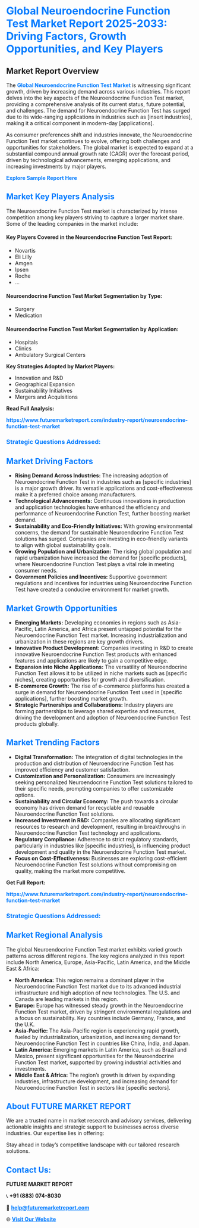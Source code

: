 <h1 style="color: #007BFF;">Global Neuroendocrine Function Test Market Report 2025-2033: Driving Factors, Growth Opportunities, and Key Players</h1>

<section id="overview">
<h2>Market Report Overview</h2>
<p>The <a href="https://www.futuremarketreport.com/industry-report/neuroendocrine-function-test-market" style="color: #007BFF; text-decoration: none;"><strong>Global Neuroendocrine Function Test Market</strong></a> is witnessing significant growth, driven by increasing demand across various industries. This report delves into the key aspects of the Neuroendocrine Function Test market, providing a comprehensive analysis of its current status, future potential, and challenges. The demand for Neuroendocrine Function Test has surged due to its wide-ranging applications in industries such as [insert industries], making it a critical component in modern-day [applications].</p>
<p>As consumer preferences shift and industries innovate, the Neuroendocrine Function Test market continues to evolve, offering both challenges and opportunities for stakeholders. The global market is expected to expand at a substantial compound annual growth rate (CAGR) over the forecast period, driven by technological advancements, emerging applications, and increasing investments by major players.</p>
</section>

<section id="overview">
<p><a href="https://www.futuremarketreport.com/request-sample/reportId=98899" style="color: #007BFF; text-decoration: none;"><strong>Explore Sample Report Here</strong></a></p>
</section>

<section id="key-players">
<h2 style="color: #007BFF;">Market Key Players Analysis</h2>
<p>The Neuroendocrine Function Test market is characterized by intense competition among key players striving to capture a larger market share. Some of the leading companies in the market include:</p>
<h4>Key Players Covered in the Neuroendocrine Function Test Report:</h4>
<ul><li>Novartis</li><li>Eli Lilly</li><li>Amgen</li><li>Ipsen</li><li>Roche</li><li>...</li></ul>
<h4>Neuroendocrine Function Test Market Segmentation by Type:</h4>
<ul><li>Surgery</li><li>Medication</li></ul>

<h4>Neuroendocrine Function Test Market Segmentation by Application:</h4>
<ul><li>Hospitals</li><li>Clinics</li><li>Ambulatory Surgical Centers</li></ul>
<p><strong>Key Strategies Adopted by Market Players:</strong></p>
<ul>
<li>Innovation and R&D</li>
<li>Geographical Expansion</li>
<li>Sustainability Initiatives</li>
<li>Mergers and Acquisitions</li>
</ul>
</section>

<section>
<p><strong>Read Full Analysis: </strong></p><a href="https://www.futuremarketreport.com/industry-report/neuroendocrine-function-test-market" style="color: #007BFF; text-decoration: none;"><strong>https://www.futuremarketreport.com/industry-report/neuroendocrine-function-test-market</strong></a>
<h3 style="color: #007BFF;">Strategic Questions Addressed:</h3>
</section>

<section id="driving-factors">
<h2 style="color: #007BFF;">Market Driving Factors</h2>
<ul>
<li><strong>Rising Demand Across Industries:</strong> The increasing adoption of Neuroendocrine Function Test in industries such as [specific industries] is a major growth driver. Its versatile applications and cost-effectiveness make it a preferred choice among manufacturers.</li>
<li><strong>Technological Advancements:</strong> Continuous innovations in production and application technologies have enhanced the efficiency and performance of Neuroendocrine Function Test, further boosting market demand.</li>
<li><strong>Sustainability and Eco-Friendly Initiatives:</strong> With growing environmental concerns, the demand for sustainable Neuroendocrine Function Test solutions has surged. Companies are investing in eco-friendly variants to align with global sustainability goals.</li>
<li><strong>Growing Population and Urbanization:</strong> The rising global population and rapid urbanization have increased the demand for [specific products], where Neuroendocrine Function Test plays a vital role in meeting consumer needs.</li>
<li><strong>Government Policies and Incentives:</strong> Supportive government regulations and incentives for industries using Neuroendocrine Function Test have created a conducive environment for market growth.</li>
</ul>
</section>

<section id="growth-opportunities">
<h2 style="color: #007BFF;">Market Growth Opportunities</h2>
<ul>
<li><strong>Emerging Markets:</strong> Developing economies in regions such as Asia-Pacific, Latin America, and Africa present untapped potential for the Neuroendocrine Function Test market. Increasing industrialization and urbanization in these regions are key growth drivers.</li>
<li><strong>Innovative Product Development:</strong> Companies investing in R&D to create innovative Neuroendocrine Function Test products with enhanced features and applications are likely to gain a competitive edge.</li>
<li><strong>Expansion into Niche Applications:</strong> The versatility of Neuroendocrine Function Test allows it to be utilized in niche markets such as [specific niches], creating opportunities for growth and diversification.</li>
<li><strong>E-commerce Growth:</strong> The rise of e-commerce platforms has created a surge in demand for Neuroendocrine Function Test used in [specific applications], further boosting market growth.</li>
<li><strong>Strategic Partnerships and Collaborations:</strong> Industry players are forming partnerships to leverage shared expertise and resources, driving the development and adoption of Neuroendocrine Function Test products globally.</li>
</ul>
</section>

<section id="trending-factors">
<h2 style="color: #007BFF;">Market Trending Factors</h2>
<ul>
<li><strong>Digital Transformation:</strong> The integration of digital technologies in the production and distribution of Neuroendocrine Function Test has improved efficiency and customer satisfaction.</li>
<li><strong>Customization and Personalization:</strong> Consumers are increasingly seeking personalized Neuroendocrine Function Test solutions tailored to their specific needs, prompting companies to offer customizable options.</li>
<li><strong>Sustainability and Circular Economy:</strong> The push towards a circular economy has driven demand for recyclable and reusable Neuroendocrine Function Test solutions.</li>
<li><strong>Increased Investment in R&D:</strong> Companies are allocating significant resources to research and development, resulting in breakthroughs in Neuroendocrine Function Test technology and applications.</li>
<li><strong>Regulatory Compliance:</strong> Adherence to strict regulatory standards, particularly in industries like [specific industries], is influencing product development and quality in the Neuroendocrine Function Test market.</li>
<li><strong>Focus on Cost-Effectiveness:</strong> Businesses are exploring cost-efficient Neuroendocrine Function Test solutions without compromising on quality, making the market more competitive.</li>
</ul>
</section>

<section>
<p><strong>Get Full Report: </strong></p><a href="https://www.futuremarketreport.com/industry-report/neuroendocrine-function-test-market" style="color: #007BFF; text-decoration: none;"><strong>https://www.futuremarketreport.com/industry-report/neuroendocrine-function-test-market</strong></a>
<h3 style="color: #007BFF;">Strategic Questions Addressed:</h3>
</section>


<section id="regional-analysis">
<h2 style="color: #007BFF;">Market Regional Analysis</h2>
<p>The global Neuroendocrine Function Test market exhibits varied growth patterns across different regions. The key regions analyzed in this report include North America, Europe, Asia-Pacific, Latin America, and the Middle East & Africa:</p>
<ul>
<li><strong>North America:</strong> This region remains a dominant player in the Neuroendocrine Function Test market due to its advanced industrial infrastructure and high adoption of new technologies. The U.S. and Canada are leading markets in this region.</li>
<li><strong>Europe:</strong> Europe has witnessed steady growth in the Neuroendocrine Function Test market, driven by stringent environmental regulations and a focus on sustainability. Key countries include Germany, France, and the U.K.</li>
<li><strong>Asia-Pacific:</strong> The Asia-Pacific region is experiencing rapid growth, fueled by industrialization, urbanization, and increasing demand for Neuroendocrine Function Test in countries like China, India, and Japan.</li>
<li><strong>Latin America:</strong> Emerging markets in Latin America, such as Brazil and Mexico, present significant opportunities for the Neuroendocrine Function Test market, supported by growing industrial activities and investments.</li>
<li><strong>Middle East & Africa:</strong> The region’s growth is driven by expanding industries, infrastructure development, and increasing demand for Neuroendocrine Function Test in sectors like [specific sectors].</li>
</ul>
</section>

<footer>
<h2 style="color: #007BFF;">About FUTURE MARKET REPORT</h2>
<p>We are a trusted name in market research and advisory services, delivering actionable insights and strategic support to businesses across diverse industries. Our expertise lies in offering:</p>

<p>Stay ahead in today’s competitive landscape with our tailored research solutions.</p>

<h2 style="color: #007BFF;">Contact Us:</h2>
<p><strong>FUTURE MARKET REPORT</strong></p>
<p>📞 <strong>+91 (883) 074-8030</strong></p>
<p>📧 <strong><a href="mailto:help@futuremarketreport.com" style="color: #007BFF;">help@futuremarketreport.com</a></strong></p>
<p>🌐 <strong><a href="https://www.futuremarketreport.com/" style="color: #007BFF;">Visit Our Website</a></strong></p>
</footer>